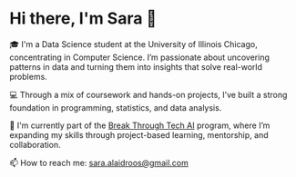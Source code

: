 # Hi there, I'm Sara 👋

🎓 I'm a Data Science student at the University of Illinois Chicago, concentrating in Computer Science. I’m passionate about uncovering patterns in data and turning them into insights that solve real-world problems.

💻 Through a mix of coursework and hands-on projects, I’ve built a strong foundation in programming, statistics, and data analysis. 

🚀 I'm currently part of the [Break Through Tech AI](https://www.breakthroughtech.org/ai/) program, where I’m expanding my skills through project-based learning, mentorship, and collaboration.

📫 How to reach me: sara.alaidroos@gmail.com
